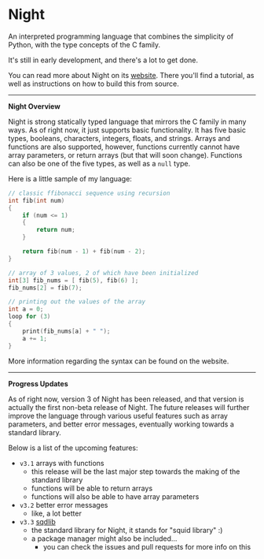 # Night

An interpreted programming language that combines the simplicity of Python, with the type concepts of the C family.

It's still in early development, and there's a lot to get done.

You can read more about Night on its [website](https://night-website.dynamicsquid.repl.co/). There you'll find a tutorial, as well as instructions on how to build this from source.

---

**Night Overview**

Night is strong statically typed language that mirrors the C family in many ways. As of right now, it just supports basic functionality. It has five basic types, booleans, characters, integers, floats, and strings. Arrays and functions are also supported, however, functions currently cannot have array parameters, or return arrays (but that will soon change). Functions can also be one of the five types, as well as a `null` type.

Here is a little sample of my language:

```cpp
// classic ffibonacci sequence using recursion
int fib(int num)
{
    if (num <= 1)
    {
        return num;
    }

    return fib(num - 1) + fib(num - 2);
}

// array of 3 values, 2 of which have been initialized
int[3] fib_nums = [ fib(5), fib(6) ];
fib_nums[2] = fib(7);

// printing out the values of the array
int a = 0;
loop for (3)
{
    print(fib_nums[a] + " ");
    a += 1;
}
```

More information regarding the syntax can be found on the website.

---

**Progress Updates**

As of right now, version 3 of Night has been released, and that version is actually the first non-beta release of Night. The future releases will further improve the language through various useful features such as array parameters, and better error messages, eventually working towards a standard library.

Below is a list of the upcoming features:

- `v3.1` arrays with functions
  - this release will be the last major step towards the making of the standard library
  - functions will be able to return arrays
  - functions will also be able to have array parameters
- `v3.2` better error messages
  - like, a lot better
- `v3.3` [sqdlib](https://github.com/DynamicSquid/sqdlib)
  - the standard library for Night, it stands for "squid library" :)
  - a package manager might also be included...
    - you can check the issues and pull requests for more info on this
